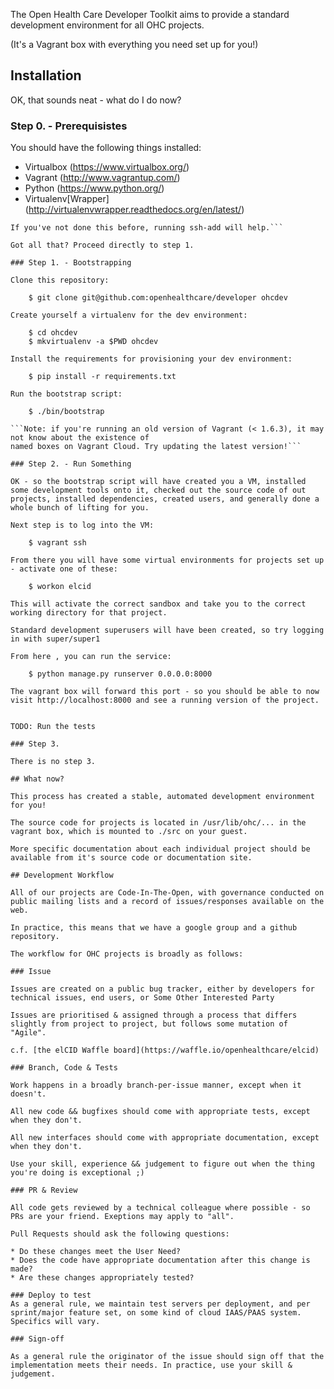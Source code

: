 The Open Health Care Developer Toolkit aims to provide a standard development environment for all OHC projects.

(It's a Vagrant box with everything you need set up for you!)

## Installation

OK, that sounds neat - what do I do now?

### Step 0. - Prerequisistes

You should  have the following things installed: 

* Virtualbox (https://www.virtualbox.org/)
* Vagrant (http://www.vagrantup.com/)
* Python (https://www.python.org/)
* Virtualenv[Wrapper] (http://virtualenvwrapper.readthedocs.org/en/latest/)

```Note: You should make sure that you've set up SSH agent forwarding!
If you've not done this before, running ssh-add will help.```

Got all that? Proceed directly to step 1.

### Step 1. - Bootstrapping

Clone this repository: 

    $ git clone git@github.com:openhealthcare/developer ohcdev

Create yourself a virtualenv for the dev environment: 

    $ cd ohcdev
    $ mkvirtualenv -a $PWD ohcdev

Install the requirements for provisioning your dev environment: 

    $ pip install -r requirements.txt

Run the bootstrap script: 

    $ ./bin/bootstrap

```Note: if you're running an old version of Vagrant (< 1.6.3), it may not know about the existence of 
named boxes on Vagrant Cloud. Try updating the latest version!```

### Step 2. - Run Something

OK - so the bootstrap script will have created you a VM, installed some development tools onto it, checked out the source code of out projects, installed dependencies, created users, and generally done a whole bunch of lifting for you.

Next step is to log into the VM: 

    $ vagrant ssh

From there you will have some virtual environments for projects set up - activate one of these: 

    $ workon elcid

This will activate the correct sandbox and take you to the correct working directory for that project. 

Standard development superusers will have been created, so try logging in with super/super1

From here , you can run the service: 

    $ python manage.py runserver 0.0.0.0:8000

The vagrant box will forward this port - so you should be able to now visit http://localhost:8000 and see a running version of the project. 


TODO: Run the tests

### Step 3. 

There is no step 3. 

## What now?

This process has created a stable, automated development environment for you!

The source code for projects is located in /usr/lib/ohc/... in the vagrant box, which is mounted to ./src on your guest. 

More specific documentation about each individual project should be available from it's source code or documentation site.

## Development Workflow

All of our projects are Code-In-The-Open, with governance conducted on public mailing lists and a record of issues/responses available on the web.

In practice, this means that we have a google group and a github repository.

The workflow for OHC projects is broadly as follows: 

### Issue

Issues are created on a public bug tracker, either by developers for technical issues, end users, or Some Other Interested Party

Issues are prioritised & assigned through a process that differs slightly from project to project, but follows some mutation of "Agile". 

c.f. [the elCID Waffle board](https://waffle.io/openhealthcare/elcid)

### Branch, Code & Tests

Work happens in a broadly branch-per-issue manner, except when it doesn't.

All new code && bugfixes should come with appropriate tests, except when they don't.

All new interfaces should come with appropriate documentation, except when they don't.

Use your skill, experience && judgement to figure out when the thing you're doing is exceptional ;)

### PR & Review

All code gets reviewed by a technical colleague where possible - so PRs are your friend. Exeptions may apply to "all". 

Pull Requests should ask the following questions: 

* Do these changes meet the User Need?
* Does the code have appropriate documentation after this change is made?
* Are these changes appropriately tested?

### Deploy to test 
As a general rule, we maintain test servers per deployment, and per sprint/major feature set, on some kind of cloud IAAS/PAAS system. Specifics will vary. 

### Sign-off

As a general rule the originator of the issue should sign off that the implementation meets their needs. In practice, use your skill & judgement. 

